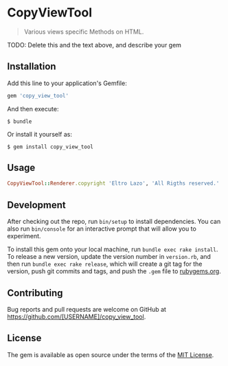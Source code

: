# CopyViewTool

> Various views specific Methods on HTML. 

TODO: Delete this and the text above, and describe your gem

## Installation

Add this line to your application's Gemfile:

```ruby
gem 'copy_view_tool'
```

And then execute:

    $ bundle

Or install it yourself as:

    $ gem install copy_view_tool

## Usage

```ruby
CopyViewTool::Renderer.copyright 'Eltro Lazo', 'All Rigths reserved.'
```

## Development

After checking out the repo, run `bin/setup` to install dependencies. You can also run `bin/console` for an interactive prompt that will allow you to experiment.

To install this gem onto your local machine, run `bundle exec rake install`. To release a new version, update the version number in `version.rb`, and then run `bundle exec rake release`, which will create a git tag for the version, push git commits and tags, and push the `.gem` file to [rubygems.org](https://rubygems.org).

## Contributing

Bug reports and pull requests are welcome on GitHub at https://github.com/[USERNAME]/copy_view_tool.

## License

The gem is available as open source under the terms of the [MIT License](https://opensource.org/licenses/MIT).
